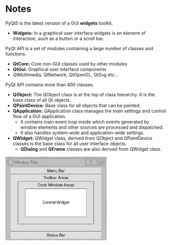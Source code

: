 # Notes
PyQt5 is the latest version of a GUI **widgets** toolkit.
  - **Widgets:** In a graphical user interface widgets is an element of interaction, such as a button or a scroll bar.

PyQt API is a set of modules containing a large number of classes and functions.
  - **QtCore:** Core non-GUI classes used by other modules
  - **QtGui:** Graphical user interface components
  - QtMultimedia, QtNetwork, QtOpenGL, QtSvg etc...

PyQt API contains more than 400 classes.
  - **QObject:** The QObject class is at the top of class hierarchy. It is the base class of all Qt objects.
  - **QPaintDevice:** Base class for all objects that can be painted.
  - **QApplication:** QApplication class manages the main settings and control flow of a GUI application.
    - It contains main event loop inside which events generated by window elements and other sources are processed and dispatched.
    - It also handles system-wide and application-wide settings.
  - **QWidget:** QWidget class, derived from QObject and QPaintDevice classes is the base class for all user interface objects.
    - **QDialog** and **QFrame** classes are also derived from QWidget class.

![QMainWindow](./qmainwindow.jpg)
